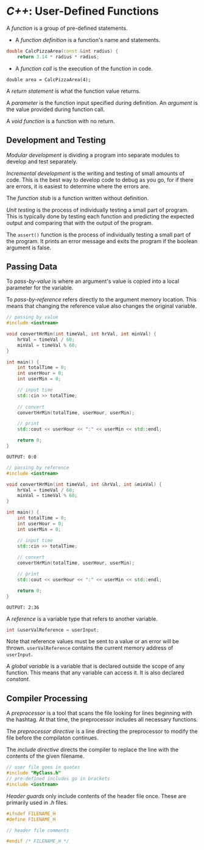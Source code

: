 <!---
CS NOTES :: C++ :: USER DEFINED FUNCTIONS

BY: COLE ELLIS

LAST MODIFIED: 16 DEC 2021
-->

# ***C++***: User-Defined Functions
A *function* is a group of pre-defined statements.
- A *function definition* is a function's name and statements.
```c++
double CalcPizzaArea(const &int radius) {
	return 3.14 * radius * radius;
```
- A *function call* is the execution of the function in code.
```
double area = CalcPizzaArea(4);
```

A *return statement* is what the function value returns.

A *parameter* is the function input specified during definition.  An *argument* is the value provided during function call.

A *void function* is a function with no return.

## Development and Testing
*Modular development* is dividing a program into separate modules to develop and test separately.

*Incremental development* is the writing and testing of small amounts of code. This is the best way to develop code to debug as you go, for if there are errors, it is easiest to determine where the errors are.

The *function stub* is a function written without definition.  

*Unit testing* is the process of individually testing a small part of program.  This is typically done by testing each function and predicting the expected output and comparing that with the output of the program.

The `assert()` function is the process of individually testing a small part of the program. It prints an error message and exits the program if the boolean argument is false.

## Passing Data
To *pass-by-value* is where an argument's value is copied into a local parameter for the variable.

To *pass-by-reference* refers directly to the argument memory location.  This means that changing the reference value also changes the original variable.

```c++
// passing by value
#include <iostream>

void convertHrMin(int timeVal, int hrVal, int minVal) {
	hrVal = timeVal / 60;
	minVal = timeVal % 60;
}

int main() {
	int totalTime = 0;
	int userHour = 0;
	int userMin = 0;

	// input time
	std::cin >> totalTime;
	
	// convert
	convertHrMin(totalTime, userHour, userMin);

	// print
	std::cout << userHour << ":" << userMin << std::endl;

	return 0;
}
```
`OUTPUT: 0:0`

```c++
// passing by reference
#include <iostream>

void convertHrMin(int timeVal, int &hrVal, int &minVal) {
	hrVal = timeVal / 60;
	minVal = timeVal % 60;
}

int main() {
	int totalTime = 0;
	int userHour = 0;
	int userMin = 0;

	// input time
	std::cin >> totalTime;
	
	// convert
	convertHrMin(totalTime, userHour, userMin);

	// print
	std::cout << userHour << ":" << userMin << std::endl;

	return 0;
}
```
`OUTPUT: 2:36`

A *reference* is a variable type that refers to another variable.
```c++
int &userValReference = userInput;
```

Note that reference values must be sent to a value or an error will be thrown.  `userValReference` contains the current memory address of `userInput`.

A *global variable* is a variable that is declared outside the scope of any function.  This means that any variable can access it.  It is also declared *constant*.

## Compiler Processing
A *preprocessor* is a tool that scans the file looking for lines beginning with the hashtag. At that time, the preprocessor includes all necessary functions.

The *preprocessor directive* is a line directing the preprocessor to modify the file before the compilaton continues.

The *include directive* directs the compiler to replace the line with the contents of the given filename.
```c++
// user file goes in quotes
#include "MyClass.h"
// pre-defined includes go in brackets
#include <iostream>
```

*Header guards* only include contents of the header file once.  These are primarily used in *.h* files.
```c++
#ifndef FILENAME_H
#define FILENAME_H

// header file comments

#endif /* FILENAME_H */
```